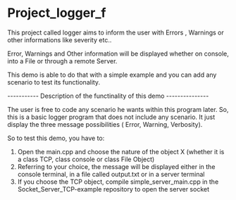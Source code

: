 # Project_logger_f

This project called logger aims to inform the user with Errors , Warnings or other informations like severity etc..

Error, Warnings and Other information will be displayed whether on console, into a File or through a remote Server.

This demo is able to do that with a simple example and you can add any scenario to test its functionality.

  ----------- Description of the functinality of this demo ---------------


The user is free to code any scenario he wants within this program later. So, this is a basic logger program that does not
include any scenario. It just display the three message possibilities ( Error, Warning, Verbosity).

So to test this demo, you have to:
 
 1. Open the main.cpp and choose the nature of the object X (whether it is a class TCP, class console or class File Object)
 2. Referring to your choice, the message will be displayed either in the console terminal, in a file called output.txt or in a server terminal
 3. If you choose the TCP object, compile simple_server_main.cpp in the Socket_Server_TCP-example repository to open the server socket
 
 






